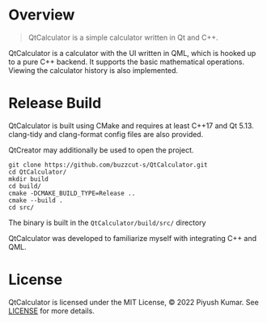 # Overview

> QtCalculator is a simple calculator written in Qt and C++.

QtCalculator is a calculator with the UI written in QML, which is hooked up to a pure C++ backend. It supports the basic mathematical operations. Viewing the calculator history is also implemented.

# Release Build

QtCalculator is built using CMake and requires at least C++17 and Qt 5.13. clang-tidy and clang-format config files are also provided.

QtCreator may additionally be used to open the project.

```
git clone https://github.com/buzzcut-s/QtCalculator.git
cd QtCalculator/
mkdir build
cd build/
cmake -DCMAKE_BUILD_TYPE=Release ..
cmake --build .
cd src/
```

The binary is built in the `QtCalculator/build/src/` directory

QtCalculator was developed to familiarize myself with integrating C++ and QML.

# License

QtCalculator is licensed under the MIT License, © 2022 Piyush Kumar. See [LICENSE](https://github.com/buzzcut-s/QtCalculator/blob/main/LICENSE) for more details.
